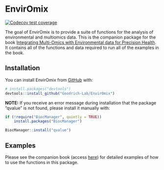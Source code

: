 
<!-- README.md is generated from README.Rmd. Please edit that file -->

# EnvirOmix

<!-- badges: start -->

[![Codecov test
coverage](https://codecov.io/gh/Goodrich-Lab/EnvirOmix/branch/main/graph/badge.svg)](https://app.codecov.io/gh/Goodrich-Lab/EnvirOmix?branch=main)
<!-- badges: end -->

The goal of EnvirOmix is to provide a suite of functions for the
analysis of environmental and multiomics data. This is the companion
package for the book [Integrating Multi-Omics with Environmental data
for Precision Health](https://goodrich-lab.github.io/multiomics_book/).
It contains all of the functions and data required to run all of the
examples in the book.

## Installation

You can install EnvirOmix from
[GitHub](https://github.com/Goodrich-Lab/EnvirOmix) with:

``` r
# install.packages("devtools")
devtools::install_github("Goodrich-Lab/EnvirOmix")
```

**NOTE:** If you receive an error message during installation that the
package “qvalue” is not found, please install it manually with:

``` r
if (!require("BiocManager", quietly = TRUE))
    install.packages("BiocManager")

BiocManager::install("qvalue")
```

## Examples

Please see the companion book (access
[here](https://goodrich-lab.github.io/multiomics_book/)) for detailed
examples of how to use the functions in this package.
